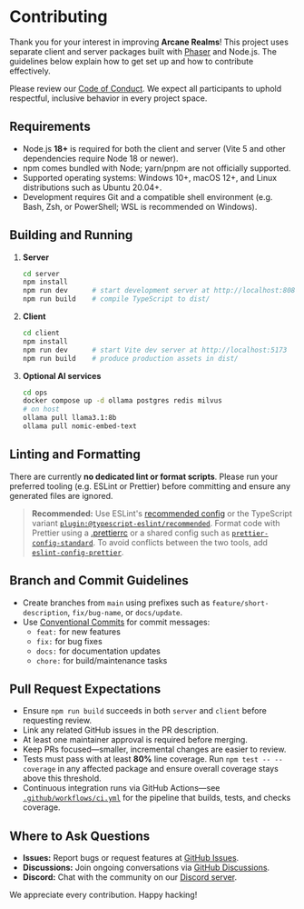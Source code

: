 # Contributing

Thank you for your interest in improving **Arcane Realms**!
This project uses separate client and server packages built with
[Phaser](https://phaser.io/) and Node.js. The guidelines below explain how to
get set up and how to contribute effectively.

Please review our [Code of Conduct](CODE_OF_CONDUCT.md). We expect all
participants to uphold respectful, inclusive behavior in every project space.

## Requirements
- Node.js **18+** is required for both the client and server (Vite 5 and other
dependencies require Node 18 or newer).
- npm comes bundled with Node; yarn/pnpm are not officially supported.
- Supported operating systems: Windows 10+, macOS 12+, and Linux distributions such as Ubuntu 20.04+.
- Development requires Git and a compatible shell environment (e.g. Bash, Zsh, or PowerShell; WSL is recommended on Windows).

## Building and Running
1. **Server**
   ```bash
   cd server
   npm install
   npm run dev      # start development server at http://localhost:8080
   npm run build    # compile TypeScript to dist/
   ```
2. **Client**
   ```bash
   cd client
   npm install
   npm run dev      # start Vite dev server at http://localhost:5173
   npm run build    # produce production assets in dist/
   ```
3. **Optional AI services**
   ```bash
   cd ops
   docker compose up -d ollama postgres redis milvus
   # on host
   ollama pull llama3.1:8b
   ollama pull nomic-embed-text
   ```

## Linting and Formatting
There are currently **no dedicated lint or format scripts**.
Please run your preferred tooling (e.g. ESLint or Prettier) before committing
and ensure any generated files are ignored.
> **Recommended:** Use ESLint's [recommended config](https://eslint.org/docs/latest/use/configure/)
> or the TypeScript variant [`plugin:@typescript-eslint/recommended`](https://typescript-eslint.io/linting/configs#recommended).
> Format code with Prettier using a [.prettierrc](https://prettier.io/docs/en/configuration.html) or a shared
> config such as [`prettier-config-standard`](https://github.com/prettier/prettier-config-standard).
> To avoid conflicts between the two tools, add [`eslint-config-prettier`](https://github.com/prettier/eslint-config-prettier).

## Branch and Commit Guidelines
- Create branches from `main` using prefixes such as
  `feature/short-description`, `fix/bug-name`, or `docs/update`.
- Use [Conventional Commits](https://www.conventionalcommits.org/) for commit
  messages:
  - `feat:` for new features
  - `fix:` for bug fixes
  - `docs:` for documentation updates
  - `chore:` for build/maintenance tasks

## Pull Request Expectations
- Ensure `npm run build` succeeds in both `server` and `client` before
  requesting review.
- Link any related GitHub issues in the PR description.
- At least one maintainer approval is required before merging.
- Keep PRs focused—smaller, incremental changes are easier to review.
- Tests must pass with at least **80%** line coverage. Run `npm test -- --coverage`
  in any affected package and ensure overall coverage stays above this
  threshold.
- Continuous integration runs via GitHub Actions—see
  [`.github/workflows/ci.yml`](.github/workflows/ci.yml) for the pipeline that
  builds, tests, and checks coverage.

## Where to Ask Questions
- **Issues:** Report bugs or request features at
  [GitHub Issues](https://github.com/Arcane-Realms/Arcane-Realms/issues).
- **Discussions:** Join ongoing conversations via
  [GitHub Discussions](https://github.com/Arcane-Realms/Arcane-Realms/discussions).
- **Discord:** Chat with the community on our
  [Discord server](https://discord.gg/arcane-realms).

We appreciate every contribution. Happy hacking!
